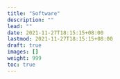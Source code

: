 ```yaml
---
title: "Software"
description: ""
lead: ""
date: 2021-11-27T18:15:15+08:00
lastmod: 2021-11-27T18:15:15+08:00
draft: true
images: []
weight: 999
toc: true
---
```


